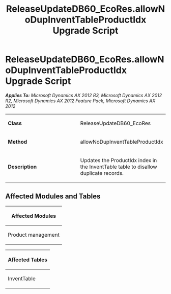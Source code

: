 ﻿---
title: ReleaseUpdateDB60_EcoRes.allowNoDupInventTableProductIdx Upgrade Script
TOCTitle: ReleaseUpdateDB60_EcoRes.allowNoDupInventTableProductIdx Upgrade Script
ms:assetid: c1d9c63c-648d-26bd-243d-63fdc64d3293
ms:mtpsurl: https://msdn.microsoft.com/en-us/library/JJ686811(v=AX.60)
ms:contentKeyID: 49711008
ms.date: 05/18/2015
mtps_version: v=AX.60
---

# ReleaseUpdateDB60\_EcoRes.allowNoDupInventTableProductIdx Upgrade Script 


_**Applies To:** Microsoft Dynamics AX 2012 R3, Microsoft Dynamics AX 2012 R2, Microsoft Dynamics AX 2012 Feature Pack, Microsoft Dynamics AX 2012_

<table>
<colgroup>
<col style="width: 50%" />
<col style="width: 50%" />
</colgroup>
<tbody>
<tr class="odd">
<td><p><strong>Class</strong></p></td>
<td><p>ReleaseUpdateDB60_EcoRes</p></td>
</tr>
<tr class="even">
<td><p><strong>Method</strong></p></td>
<td><p>allowNoDupInventTableProductIdx</p></td>
</tr>
<tr class="odd">
<td><p><strong>Description</strong></p></td>
<td><p>Updates the ProductIdx index in the InventTable table to disallow duplicate records.</p></td>
</tr>
</tbody>
</table>


## Affected Modules and Tables

<table>
<colgroup>
<col style="width: 100%" />
</colgroup>
<thead>
<tr class="header">
<th><p>Affected Modules</p></th>
</tr>
</thead>
<tbody>
<tr class="odd">
<td><p>Product management</p></td>
</tr>
</tbody>
</table>


<table>
<colgroup>
<col style="width: 100%" />
</colgroup>
<thead>
<tr class="header">
<th><p>Affected Tables</p></th>
</tr>
</thead>
<tbody>
<tr class="odd">
<td><p>InventTable</p></td>
</tr>
</tbody>
</table>

  


